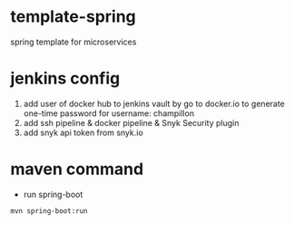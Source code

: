 # template-spring
spring template for microservices

# jenkins config
1. add user of docker hub to jenkins vault by go to docker.io to generate one-time password for username: champillon
2. add ssh pipeline & docker pipeline & Snyk Security plugin
3. add snyk api token from snyk.io

# maven command
- run spring-boot
```
mvn spring-boot:run
```
